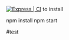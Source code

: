 [![Express | CI](https://github.com/JordanRoboGarden/Money_Bags/actions/workflows/express.js.yml/badge.svg)](https://github.com/JordanRoboGarden/Money_Bags/actions/workflows/express.js.yml)
to install 

npm install
npm start

#test
